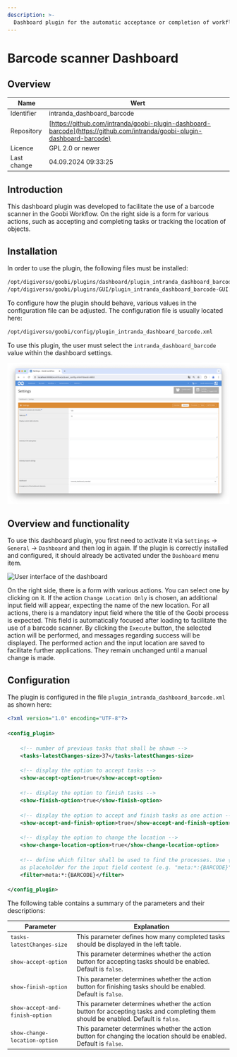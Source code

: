```yaml
---
description: >-
  Dashboard plugin for the automatic acceptance or completion of workflow steps and for changing location details using a barcode scanner
---
```


# Barcode scanner Dashboard

## Overview

Name                     | Wert
-------------------------|-----------
Identifier               | intranda_dashboard_barcode
Repository               | [https://github.com/intranda/goobi-plugin-dashboard-barcode](https://github.com/intranda/goobi-plugin-dashboard-barcode)
Licence              | GPL 2.0 or newer 
Last change    | 04.09.2024 09:33:25


## Introduction
This dashboard plugin was developed to facilitate the use of a barcode scanner in the Goobi Workflow. On the right side is a form for various actions, such as accepting and completing tasks or tracking the location of objects.

## Installation
In order to use the plugin, the following files must be installed:

```bash
/opt/digiverso/goobi/plugins/dashboard/plugin_intranda_dashboard_barcode.jar
/opt/digiverso/goobi/plugins/GUI/plugin_intranda_dashboard_barcode-GUI.jar
```

To configure how the plugin should behave, various values in the configuration file can be adjusted. The configuration file is usually located here: 


```bash
/opt/digiverso/goobi/config/plugin_intranda_dashboard_barcode.xml
```

To use this plugin, the user must select the `intranda_dashboard_barcode` value within the dashboard settings.

![Selection of the dashboard in the user settings](images/goobi-plugin-dashboard-barcode_screen1_en.png)

## Overview and functionality
To use this dashboard plugin, you first need to activate it via `Settings` -> `General` -> `Dashboard` and then log in again. If the plugin is correctly installed and configured, it should already be activated under the `Dashboard` menu item.

![User interface of the dashboard](images/goobi-plugin-dashboard-barcode_screen2_de.png)

On the right side, there is a form with various actions. You can select one by clicking on it. If the action `Change Location Only` is chosen, an additional input field will appear, expecting the name of the new location. For all actions, there is a mandatory input field where the title of the Goobi process is expected. This field is automatically focused after loading to facilitate the use of a barcode scanner. By clicking the `Execute` button, the selected action will be performed, and messages regarding success will be displayed. The performed action and the input location are saved to facilitate further applications. They remain unchanged until a manual change is made.

## Configuration
The plugin is configured in the file `plugin_intranda_dashboard_barcode.xml` as shown here:

```xml
<?xml version="1.0" encoding="UTF-8"?>

<config_plugin>
	
	<!-- number of previous tasks that shall be shown -->
	<tasks-latestChanges-size>37</tasks-latestChanges-size>
	
	<!-- display the option to accept tasks -->
	<show-accept-option>true</show-accept-option>
	​
	<!-- display the option to finish tasks -->
	<show-finish-option>true</show-finish-option>
	​
	<!-- display the option to accept and finish tasks as one action -->
	<show-accept-and-finish-option>true</show-accept-and-finish-option>
	​
	<!-- display the option to change the location -->
	<show-change-location-option>true</show-change-location-option>
	
	<!-- define which filter shall be used to find the processes. Use {BARCODE} 
	as placeholder for the input field content (e.g. "meta:*:{BARCODE}" ) -->
	<filter>meta:*:{BARCODE}</filter>
	
</config_plugin>

```

The following table contains a summary of the parameters and their descriptions:

Parameter               | Explanation
------------------------|------------------------------------
| `tasks-latestChanges-size`      | This parameter defines how many completed tasks should be displayed in the left table. |
| `show-accept-option`            | This parameter determines whether the action button for accepting tasks should be enabled. Default is `false`. |
| `show-finish-option`            | This parameter determines whether the action button for finishing tasks should be enabled. Default is `false`. |
| `show-accept-and-finish-option` | This parameter determines whether the action button for accepting tasks and completing them should be enabled. Default is `false`. |
| `show-change-location-option`   | This parameter determines whether the action button for changing the location should be enabled. Default is `false`. |